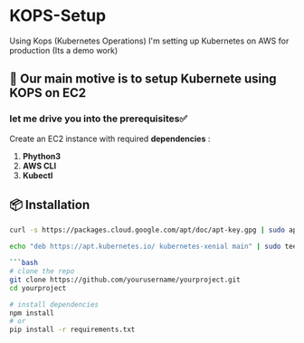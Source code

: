 # KOPS-Setup
Using Kops (Kubernetes Operations) I'm setting up Kubernetes on AWS for production (Its a demo work)
## 🚀 Our main motive is to setup Kubernete using KOPS on EC2
### let me drive you into the prerequisites✅
Create an EC2 instance with required **dependencies** :
1. **Phython3**
2. **AWS CLI**
3. **Kubectl**

## 📦 Installation

```bash
curl -s https://packages.cloud.google.com/apt/doc/apt-key.gpg | sudo apt-key add -

echo "deb https://apt.kubernetes.io/ kubernetes-xenial main" | sudo tee -a /etc/apt/sources.list.d/kubernetes.list

```bash
# clone the repo
git clone https://github.com/yourusername/yourproject.git
cd yourproject

# install dependencies
npm install
# or
pip install -r requirements.txt
